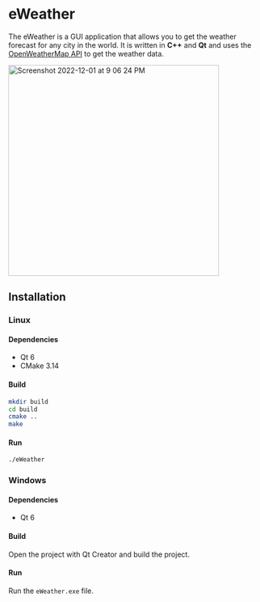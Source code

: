 # eWeather

The eWeather is a GUI application that allows you to get the weather forecast for any city in the world. It is written in **C++** and **Qt** and uses the [OpenWeatherMap API](https://openweathermap.org/api) to get the weather data.

<img width="417" alt="Screenshot 2022-12-01 at 9 06 24 PM" src="https://user-images.githubusercontent.com/4066299/205121834-acf53c5e-8f6c-41e1-b657-c9414592a197.png">

## Installation

### Linux

#### Dependencies

- Qt 6
- CMake 3.14

#### Build

```bash
mkdir build
cd build
cmake ..
make
```

#### Run

```bash
./eWeather
```

### Windows

#### Dependencies

- Qt 6

#### Build

Open the project with Qt Creator and build the project.

#### Run

Run the `eWeather.exe` file.
